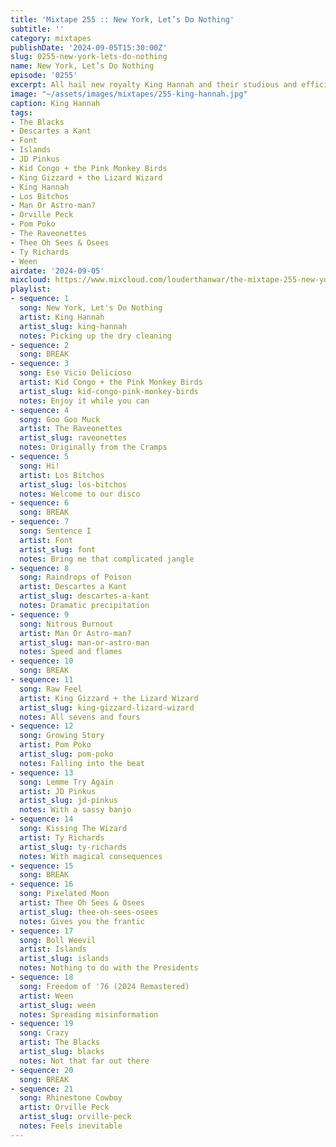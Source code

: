```yaml
---
title: 'Mixtape 255 :: New York, Let’s Do Nothing'
subtitle: ''
category: mixtapes
publishDate: '2024-09-05T15:30:00Z'
slug: 0255-new-york-lets-do-nothing
name: New York, Let’s Do Nothing
episode: '0255'
excerpt: All hail new royalty King Hannah and their studious and efficient delivery.
image: "~/assets/images/mixtapes/255-king-hannah.jpg"
caption: King Hannah
tags:
- The Blacks
- Descartes a Kant
- Font
- Islands
- JD Pinkus
- Kid Congo + the Pink Monkey Birds
- King Gizzard + the Lizard Wizard
- King Hannah
- Los Bitchos
- Man Or Astro-man?
- Orville Peck
- Pom Poko
- The Raveonettes
- Thee Oh Sees & Osees
- Ty Richards
- Ween
airdate: '2024-09-05'
mixcloud: https://www.mixcloud.com/louderthanwar/the-mixtape-255-new-york-lets-do-nothing-2024-08-05/
playlist:
- sequence: 1
  song: New York, Let's Do Nothing
  artist: King Hannah
  artist_slug: king-hannah
  notes: Picking up the dry cleaning
- sequence: 2
  song: BREAK
- sequence: 3
  song: Ese Vicio Delicioso
  artist: Kid Congo + the Pink Monkey Birds
  artist_slug: kid-congo-pink-monkey-birds
  notes: Enjoy it while you can
- sequence: 4
  song: Goo Goo Muck
  artist: The Raveonettes
  artist_slug: raveonettes
  notes: Originally from the Cramps
- sequence: 5
  song: Hi!
  artist: Los Bitchos
  artist_slug: los-bitchos
  notes: Welcome to our disco
- sequence: 6
  song: BREAK
- sequence: 7
  song: Sentence I
  artist: Font
  artist_slug: font
  notes: Bring me that complicated jangle
- sequence: 8
  song: Raindrops of Poison
  artist: Descartes a Kant
  artist_slug: descartes-a-kant
  notes: Dramatic precipitation
- sequence: 9
  song: Nitrous Burnout
  artist: Man Or Astro-man?
  artist_slug: man-or-astro-man
  notes: Speed and flames
- sequence: 10
  song: BREAK
- sequence: 11
  song: Raw Feel
  artist: King Gizzard + the Lizard Wizard
  artist_slug: king-gizzard-lizard-wizard
  notes: All sevens and fours
- sequence: 12
  song: Growing Story
  artist: Pom Poko
  artist_slug: pom-poko
  notes: Falling into the beat
- sequence: 13
  song: Lemme Try Again
  artist: JD Pinkus
  artist_slug: jd-pinkus
  notes: With a sassy banjo
- sequence: 14
  song: Kissing The Wizard
  artist: Ty Richards
  artist_slug: ty-richards
  notes: With magical consequences
- sequence: 15
  song: BREAK
- sequence: 16
  song: Pixelated Moon
  artist: Thee Oh Sees & Osees
  artist_slug: thee-oh-sees-osees
  notes: Gives you the frantic
- sequence: 17
  song: Boll Weevil
  artist: Islands
  artist_slug: islands
  notes: Nothing to do with the Presidents
- sequence: 18
  song: Freedom of '76 (2024 Remastered)
  artist: Ween
  artist_slug: ween
  notes: Spreading misinformation
- sequence: 19
  song: Crazy
  artist: The Blacks
  artist_slug: blacks
  notes: Not that far out there
- sequence: 20
  song: BREAK
- sequence: 21
  song: Rhinestone Cowboy
  artist: Orville Peck
  artist_slug: orville-peck
  notes: Feels inevitable
---
```



